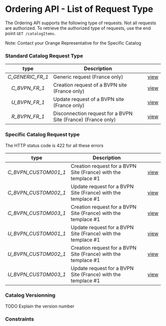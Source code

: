 

# Ordering API - List of Request Type

 The Ordering API supports the following type of requests. Not all requests are authorized. To retrieve the authorized type of requests, use the end point `GET /catalogItems`.

Note: Contact your Orange Representative for the Specific Catalog


### Standard Catalog Request Type 

| type         | Description     |  |
|:--------------:|-----------|------------|
| *C_GENERIC_FR_1*      | Generic request  (France only)  |    [view](http://)     |
| *C_BVPN_FR_1*      | Creation request of a BVPN site (France only)  |    [view](https://obs-api.github.io/documentation/Request_C_GENERIC_FR_1)     |
| *U_BVPN_FR_1*      | Update request of a BVPN site  (France only)  |    [view](https://obs-api.github.io/documentation/Request_U_BVPN_FR_1)     |   
| *R_BVPN_FR_1*| Disconnection request for a BVPN Site (France)  (France only)|   [view](https://obs-api.github.io/documentation/Request_R_BVPN_FR_1)    |

###  Specific Catalog Request type

The HTTP status code is 422 for all these errors

| type         | Description     |   |
|:--------------:|-----------|------------|
| *C_BVPN_CUSTOM001_1* | Creation request for a BVPN Site (France) with the templace #1   |  [view](https://obs-api.github.io/documentation/Request_C_BVPN_CUSTOM001_1)   |
| *C_BVPN_CUSTOM002_1*| Update request for a BVPN Site (France) with the templace #1      |  [view](https://obs-api.github.io/documentation/Request_C_BVPN_CUSTOM002_1)   |
| *C_BVPN_CUSTOM003_1*| Creation request for a BVPN Site (France) with the templace #1    |  [view](https://obs-api.github.io/documentation/Request_C_BVPN_CUSTOM003_1)   |
| *U_BVPN_CUSTOM001_1* | Update request for a BVPN Site (France) with the templace #1     |  [view](https://obs-api.github.io/documentation/Request_U_BVPN_CUSTOM001_1)   |
| *U_BVPN_CUSTOM002_1*| Creation request for a BVPN Site (France) with the templace #1    |  [view](https://obs-api.github.io/documentation/Request_`U_BVPN_CUSTOM002_1)   |
| *U_BVPN_CUSTOM003_1*| Update request for a BVPN Site (France) with the templace #1      |  [view](https://obs-api.github.io/documentation/Request_U_BVPN_CUSTOM003_1)   |


###  Catalog Versionning

TODO Explain the version number

###  Constraints

 

